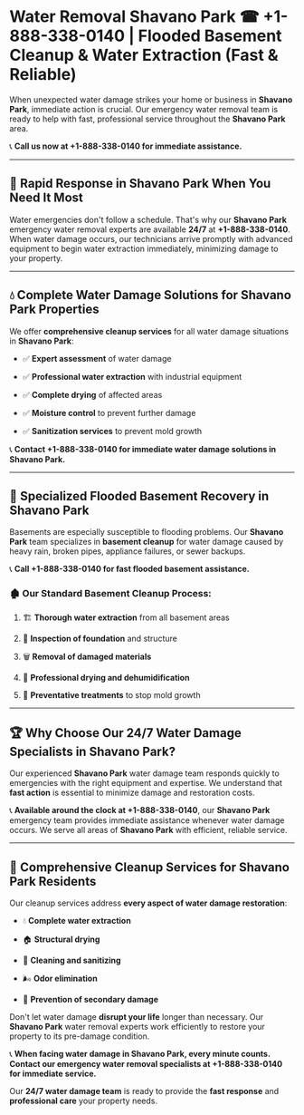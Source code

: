 # Water Removal Shavano Park ☎ +1-888-338-0140 | Flooded Basement Cleanup & Water Extraction (Fast & Reliable)

When unexpected water damage strikes your home or business in **Shavano Park**, immediate action is crucial. Our emergency water removal team is ready to help with fast, professional service throughout the **Shavano Park** area. 

📞 **Call us now at +1-888-338-0140 for immediate assistance.**
---
## 🚀 Rapid Response in Shavano Park When You Need It Most
Water emergencies don't follow a schedule. That's why our **Shavano Park** emergency water removal experts are available **24/7** at **+1-888-338-0140**. When water damage occurs, our technicians arrive promptly with advanced equipment to begin water extraction immediately, minimizing damage to your property.
---
## 💧 Complete Water Damage Solutions for Shavano Park Properties
We offer **comprehensive cleanup services** for all water damage situations in **Shavano Park**:
- ✅ **Expert assessment** of water damage  
- ✅ **Professional water extraction** with industrial equipment  
- ✅ **Complete drying** of affected areas  
- ✅ **Moisture control** to prevent further damage  
- ✅ **Sanitization services** to prevent mold growth  
📞 **Contact +1-888-338-0140 for immediate water damage solutions in Shavano Park.**
---
## 🌊 Specialized Flooded Basement Recovery in Shavano Park
Basements are especially susceptible to flooding problems. Our **Shavano Park** team specializes in **basement cleanup** for water damage caused by heavy rain, broken pipes, appliance failures, or sewer backups. 
📞 **Call +1-888-338-0140 for fast flooded basement assistance.**
### 🏚️ Our Standard Basement Cleanup Process:
1. 🏗️ **Thorough water extraction** from all basement areas  
2. 🔎 **Inspection of foundation** and structure  
3. 🗑️ **Removal of damaged materials**  
4. 💨 **Professional drying and dehumidification**  
5. 🚫 **Preventative treatments** to stop mold growth  
---
## 🏆 Why Choose Our 24/7 Water Damage Specialists in Shavano Park?
Our experienced **Shavano Park** water damage team responds quickly to emergencies with the right equipment and expertise. We understand that **fast action** is essential to minimize damage and restoration costs.
📞 **Available around the clock at +1-888-338-0140**, our **Shavano Park** emergency team provides immediate assistance whenever water damage occurs. We serve all areas of **Shavano Park** with efficient, reliable service.
---
## 🧹 Comprehensive Cleanup Services for Shavano Park Residents
Our cleanup services address **every aspect of water damage restoration**:
- 💧 **Complete water extraction**  
- 🏠 **Structural drying**  
- 🧼 **Cleaning and sanitizing**  
- 🌬️ **Odor elimination**  
- 🚫 **Prevention of secondary damage**  
Don't let water damage **disrupt your life** longer than necessary. Our **Shavano Park** water removal experts work efficiently to restore your property to its pre-damage condition.
📞 **When facing water damage in Shavano Park, every minute counts. Contact our emergency water removal specialists at +1-888-338-0140 for immediate service.**
Our **24/7 water damage team** is ready to provide the **fast response** and **professional care** your property needs.
